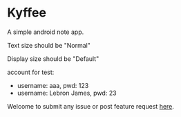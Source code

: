 # Kyffee
A simple android note app.

Text size should be "Normal"

Display size should be "Default"

account for test:
* username: aaa, pwd: 123
* username: Lebron James, pwd: 23

Welcome to submit any issue or post feature request [here](https://github.com/kyle0418/Kyffee/issues).
